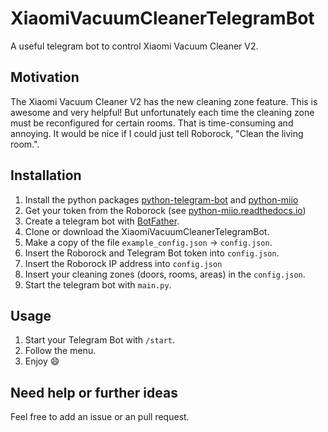 # XiaomiVacuumCleanerTelegramBot
A useful telegram bot to control Xiaomi Vacuum Cleaner V2.

## Motivation
The Xiaomi Vacuum Cleaner V2 has the new cleaning zone feature. This is awesome and very helpful!
But unfortunately each time the cleaning zone must be reconfigured for certain rooms.
That is time-consuming and annoying.
It would be nice if I could just tell Roborock, "Clean the living room.".

## Installation
1. Install the python packages [python-telegram-bot](https://python-telegram-bot.org) and [python-miio](https://python-miio.readthedocs.io/en/latest/discovery.html#installation)
2. Get your token from the Roborock (see [python-miio.readthedocs.io](https://python-miio.readthedocs.io/en/latest/discovery.html))
3. Create a telegram bot with [BotFather](https://telegram.me/botfather).
4. Clone or download the XiaomiVacuumCleanerTelegramBot.
5. Make a copy of the file `example_config.json` -> `config.json`.
6. Insert the Roborock and Telegram Bot token into `config.json`.
7. Insert the Roborock IP address into `config.json`
8. Insert your cleaning zones (doors, rooms, areas) in the `config.json`.
9. Start the telegram bot with `main.py`.

## Usage
1. Start your Telegram Bot with `/start`.
2. Follow the menu.
3. Enjoy :smile:

## Need help or further ideas
Feel free to add an issue or an pull request.
